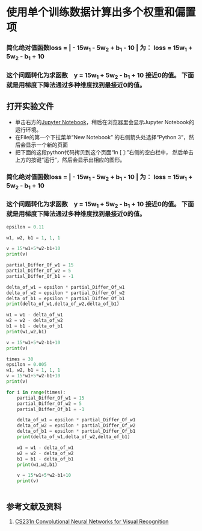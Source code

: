 # 使用单个训练数据计算出多个权重和偏置项

### 简化绝对值函数loss = | - 15w<sub>1</sub> - 5w<sub>2</sub> + b<sub>1</sub> - 10 | 为： loss = 15w<sub>1</sub> + 5w<sub>2</sub> - b<sub>1</sub> + 10 
### 这个问题转化为求函数　y = 15w<sub>1</sub> + 5w<sub>2</sub> - b<sub>1</sub> + 10 接近0的值。 下面就是用梯度下降法通过多种维度找到最接近0的值。

## 打开实验文件

- 单击右方的[Jupyter Notebook](https://mybinder.org/v2/gh/ipython/ipython-in-depth/master?filepath=binder/Index.ipynb)，稍后在浏览器里会显示Jupyter Notebook的运行环境。
- 在File的第一个下拉菜单“New Notebook” 的右侧箭头处选择“Python 3”，然后会显示一个新的页面
- 把下面的这段python代码拷贝到这个页面“In [ ]:”右侧的空白栏中， 然后单击上方的按键“运行”，然后会显示出相应的图形。

### 简化绝对值函数loss = | - 15w<sub>1</sub> - 5w<sub>2</sub> + b<sub>1</sub> - 10 | 为： loss = 15w<sub>1</sub> + 5w<sub>2</sub> - b<sub>1</sub> + 10 
### 这个问题转化为求函数　y = 15w<sub>1</sub> + 5w<sub>2</sub> - b<sub>1</sub> + 10 接近0的值。 下面就是用梯度下降法通过多种维度找到最接近0的值。

```python
epsilon = 0.11

w1, w2, b1 = 1, 1, 1

v = 15*w1+5*w2-b1+10
print(v)

partial_Differ_Of_w1 = 15
partial_Differ_Of_w2 = 5
partial_Differ_Of_b1 = -1

delta_of_w1 = epsilon * partial_Differ_Of_w1
delta_of_w2 = epsilon * partial_Differ_Of_w2
delta_of_b1 = epsilon * partial_Differ_Of_b1 
print(delta_of_w1,delta_of_w2,delta_of_b1)

w1 = w1 - delta_of_w1
w2 = w2 - delta_of_w2
b1 = b1 - delta_of_b1
print(w1,w2,b1)

v = 15*w1+5*w2-b1+10
print(v)
```

```python
times = 30
epsilon = 0.005
w1, w2, b1 = 1, 1, 1
v = 15*w1+5*w2-b1+10
print(v)

for i in range(times):
    partial_Differ_Of_w1 = 15
    partial_Differ_Of_w2 = 5
    partial_Differ_Of_b1 = -1

    delta_of_w1 = epsilon * partial_Differ_Of_w1
    delta_of_w2 = epsilon * partial_Differ_Of_w2
    delta_of_b1 = epsilon * partial_Differ_Of_b1 
    print(delta_of_w1,delta_of_w2,delta_of_b1)

    w1 = w1 - delta_of_w1
    w2 = w2 - delta_of_w2
    b1 = b1 - delta_of_b1
    print(w1,w2,b1)

    v = 15*w1+5*w2-b1+10
    print(v)
```

```python

```

## 参考文献及资料

1. [CS231n Convolutional Neural Networks for Visual Recognition](https://cs231n.github.io/neural-networks-case-study/)

